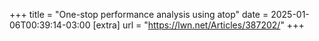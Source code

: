 +++
title = "One-stop performance analysis using atop"
date = 2025-01-06T00:39:14-03:00
[extra]
url = "https://lwn.net/Articles/387202/"
+++
